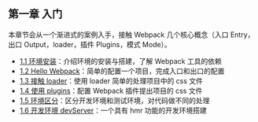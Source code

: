 ## 第一章 入门

本章节会从一个渐进式的案例入手，接触 Webpack 几个核心概念（入口 Entry，出口 Output，loader，插件 Plugins，模式 Mode）。

* [1.1 环境安装](/di-yi-zhang-ru-men-pei-zhi/1-1-huan-jing-an-zhuang.md)：介绍环境的安装与搭建，了解 Webpack 工具的依赖
* [1.2 Hello Webpack](/di-yi-zhang-ru-men-pei-zhi/12-hello-webpack.md)：简单的配置一个项目，完成入口和出口的配置
* [1.3 接触 loader](/di-yi-zhang-ru-men-pei-zhi/13-jie-hong-loader.md)：使用 loader 简单的处理项目中的 css 文件
* [1.4 使用 plugins](/di-yi-zhang-ru-men-pei-zhi/14-shi-yong-plugins.md)：配置 Webpack 插件提出项目的 css 文件
* [1.5 环境区分](/di-yi-zhang-ru-men-pei-zhi/15-huan-jing-qu-fen.md)：区分开发环境和测试环境，对代码做不同的处理
* [1.6 开发环境 devServer](/di-yi-zhang-ru-men-pei-zhi/16-kai-fa-huan-jing-devserver.md)：一个具有 hmr 功能的开发环境搭建